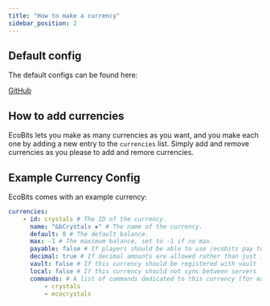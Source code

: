 ```yaml
---
title: "How to make a currency"
sidebar_position: 2
---
```


## Default config

The default configs can be found here:

[GitHub](https://github.com/Auxilor/EcoBits/blob/master/eco-core/core-plugin/src/main/resources/config.yml)

## How to add currencies

EcoBits lets you make as many currencies as you want, and you make each one by adding a new
entry to the `currencies` list. Simply add and remove currencies as you please to add and
remore currencies.

## Example Currency Config

EcoBits comes with an example currency:

```yaml
currencies:
    - id: crystals # The ID of the currency.
      name: "&bCrystals ❖" # The name of the currency.
      default: 0 # The default balance.
      max: -1 # The maximum balance, set to -1 if no max.
      payable: false # If players should be able to use /ecobits pay to pay other players
      decimal: true # If decimal amounts are allowed rather than just integer amounts
      vault: false # If this currency should be registered with vault
      local: false # If this currency should not sync between servers
      commands: # A list of commands dedicated to this currency (for easier paying, checking balance, etc)
          - crystals
          - ecocrystals
```
